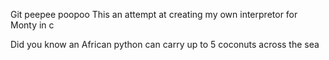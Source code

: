 Git peepee poopoo
This an attempt at creating my own interpretor for Monty in c

Did you know an African python can carry up to 5 coconuts across the sea
